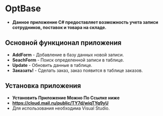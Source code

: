 # **OptBase**
- **Данное приложение C# предоставляет возможность учета записи сотрудников, поставок и товара на складе.**

##  Основной функционал приложения

- **AddForm** - Добавление в базу данных новой записи.
- **SeachForm** - Поиск определенной записи в таблице.
- **Update** - Обновить данные в таблице.
- **Заказать!** - Сделать заказ, заказ появится в таблице заказов.

## Установка приложения
- **Установить Приложение Можно По Ссылке ниже**
- **https://cloud.mail.ru/public/TY7d/wiqTYq9yU**
- Для использования необходима Visual Studio.

